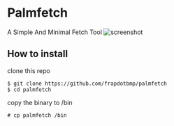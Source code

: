 # Palmfetch
A Simple And Minimal Fetch Tool
![screenshot](https://user-images.githubusercontent.com/118438453/205779611-b9bd3a08-1a6b-47a1-b108-b641da7e5657.png)

## How to install
clone this repo
```
$ git clone https://github.com/frapdotbmp/palmfetch
$ cd palmfetch
```
copy the binary to /bin
```
# cp palmfetch /bin
```
